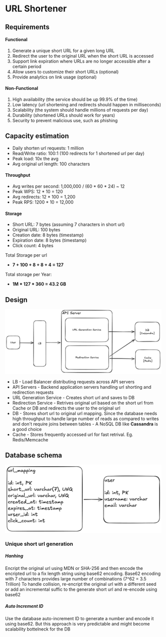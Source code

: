 # URL Shortener

## Requirements

#### Functional
1. Generate a unique short URL for a given long URL
2. Redirect the user to the original URL when the short URL is accessed
4. Support link expiration where URLs are no longer accessible after a certain period
3. Allow users to customize their short URLs (optional)
5. Provide analytics on link usage (optional)

#### Non-Functional
1. High availability (the service should be up 99.9% of the time)
2. Low latency (url shortening and redirects should happen in milliseconds)
3. Scalability (the system should handle millions of requests per day)
4. Durability (shortened URLs should work for years)
5. Security to prevent malicious use, such as phishing

## Capacity estimation
- Daily shorten url requests: 1 million
- Read/Write ratio: 100:1 (100 redirects for 1 shortened url per day)
- Peak load: 10x the avg
- Avg original url length: 100 characters

#### Throughput
- Avg writes per second: 1,000,000 / (60 * 60 * 24) ~ 12
- Peak WPS: 12 * 10 = 120
- Avg redirects: 12 * 100 = 1,200
- Peak RPS: 1200 * 10 = 12,000

#### Storage
- Short URL: 7 bytes (assuming 7 characters in short url)
- Original URL: 100 bytes
- Creation date: 8 bytes (timestamp)
- Expiration date: 8 bytes (timestamp)
- Click count: 4 bytes

Total Storage per url
- **7 + 100 + 8 + 8 + 4 = 127**

Total storage per Year: 
- **1M * 127 * 360 = 43.2 GB**

## Design
![architecture](./diagrams/architecture.png)

- LB - Load Balancer distributing requests across API servers
- API Servers - Backend application servers handling url shorting and redirection requests
- URL Generation Service - Creates short url and saves to DB
- Redirection Service - Retrives original url based on the short url from Cache or DB and redirects the user to the original url
- DB - Stores short url to original url mapping. Since the database needs high throughput to handle large number of reads as compared to writes and don't require joins between tables - A NoSQL DB like **Cassandra** is a good choice
- Cache - Stores frequently accessed url for fast retrival. Eg. Redis/Memcache

## Database schema
![db-schema](./diagrams/db-schema.png)

### Unique short url generation
##### Hanhing
Encript the original url using MDN or SHA-256 and then encode the encripted url to a fix length string using base62 encoding. Base62 encoding with 7 characters provides large number of combinations (7^62 = 3.5 Trillion)
To handle collision, re-encript the original url with a different seed or add an incremental suffic to the generate short url and re-encode using base62

##### Auto Increment ID
Use the database auto-increment ID to generate a number and encode it using base62. But this approach is very predictable and might become scalability bottelneck for the DB
